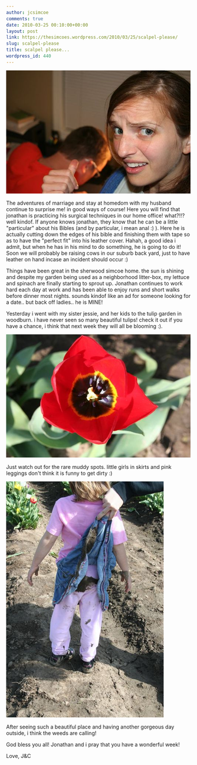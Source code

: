 ```yaml
---
author: jcsimcoe
comments: true
date: 2010-03-25 00:10:00+00:00
layout: post
link: https://thesimcoes.wordpress.com/2010/03/25/scalpel-please/
slug: scalpel-please
title: scalpel please...
wordpress_id: 440
---
```


![](/public/assets/tumblr_l022qhcCI81qb8l8q.jpg)

The adventures of marriage and stay at homedom with my husband continue to surprise me! in good ways of course! Here you will find that jonathan is practicing his surgical techniques in our home office! what?!!? well kindof. If anyone knows jonathan, they know that he can be a little "particular" about his Bibles (and by particular, i mean anal :) ). Here he is actually cutting down the edges of his bible and finishing them with tape so as to have the "perfect fit" into his leather cover. Hahah, a good idea i admit, but when he has in his mind to do something, he is going to do it! Soon we will probably be raising cows in our suburb back yard, just to have leather on hand incase an incident should occur :)

Things have been great in the sherwood simcoe home. the sun is shining and despite my garden being used as a neighborhood litter-box, my lettuce and spinach are finally starting to sprout up. Jonathan continues to work hard each day at work and has been able to enjoy runs and short walks before dinner most nights. sounds kindof like an ad for someone looking for a date.. but back off ladies.. he is MINE!

Yesterday i went with my sister jessie, and her kids to the tulip garden in woodburn. i have never seen so many beautiful tulips! check it out if you have a chance, i think that next week they will all be blooming :).

![](/public/assets/tumblr_l022spycKh1qb8l8q.jpg)

Just watch out for the rare muddy spots. little girls in skirts and pink leggings don't think it is funny to get dirty :)

![](/public/assets/tumblr_l022tmtskR1qb8l8q.jpg)

After seeing such a beautiful place and having another gorgeous day outside, i think the weeds are calling!

God bless you all! Jonathan and i pray that you have a wonderful week!

Love, J&C
